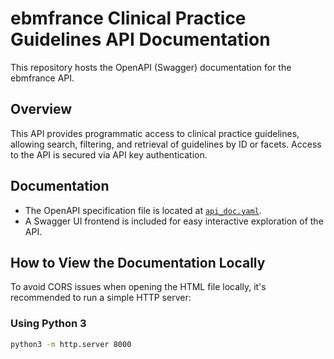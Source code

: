 # ebmfrance Clinical Practice Guidelines API Documentation

This repository hosts the OpenAPI (Swagger) documentation for the ebmfrance API.

## Overview

This API provides programmatic access to clinical practice guidelines, allowing search, filtering, and retrieval of guidelines by ID or facets. Access to the API is secured via API key authentication.

## Documentation

- The OpenAPI specification file is located at [`api_doc.yaml`](./api_doc.yaml).
- A Swagger UI frontend is included for easy interactive exploration of the API.

## How to View the Documentation Locally

To avoid CORS issues when opening the HTML file locally, it's recommended to run a simple HTTP server:

### Using Python 3

```bash
python3 -m http.server 8000
